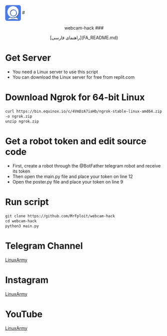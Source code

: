 <img align="center" src="unnamed.png" width="50" height="50">
# <p align="center">webcam-hack
### <p align="center">  [راهنمای فارسی](FA_README.md)

  
# Get Server
* You need a Linux server to use this script
* You can download the Linux server for free from replit.com

# Download Ngrok for 64-bit Linux
```
curl https://bin.equinox.io/c/4VmDzA7iaHb/ngrok-stable-linux-amd64.zip -o ngrok.zip
unzip ngrok.zip
```

# Get a robot token and edit source code
* First, create a robot through the @BotFather telegram robot and receive its token
* Then open the main.py file and place your token on line 12
* Open the poster.py file and place your token on line 9


# Run script
```
git clone https://github.com/MrFploit/webcam-hack
cd webcam-hack
python3 main.py 
```
  
# Telegram Channel
  <a href="https://t.me/LinuxArmy">LinuxArmy</a>
# Instagram
<a href="https://instagram.com/LinuxArmy">LinuxArmy</a>
# YouTube
<a href="https://youtube.com/LinuxArmy">LinuxArmy</a>
